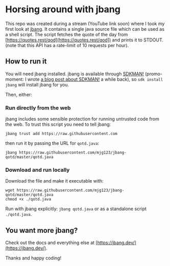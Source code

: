 # Horsing around with jbang

This repo was created during a stream (YouTube link soon) where I took my first look at [jbang](https://jbang.dev). It contains a single java source file which can be used as a shell script. The script fetches the quote of the day from [https://quotes.rest/qod](https://quotes.rest/qod]) and prints it to STDOUT. (note that this API has a rate-limit of 10 requests per hour).

## How to run it

You will need jbang installed. jbang is available through [SDKMAN!](https://sdkman.io/) (promo-moment: I wrote [a blog post about SDKMAN!](https://www.twilio.com/blog/sdkman-work-with-multiple-versions-java) a while back), so `sdk install jbang` will install jbang for you.

Then, either:

### Run directly from the web

jbang includes some sensible protection for running untrusted code from the web. To trust this script you need to tell jbang:

```
jbang trust add https://raw.githubusercontent.com
```

then run it by passing the URL for `qotd.java`:

```
jbang https://raw.githubusercontent.com/mjg123/jbang-qotd/master/qotd.java
```

### Download and run locally

Download the file and make it executable with:

```
wget https://raw.githubusercontent.com/mjg123/jbang-qotd/master/qotd.java
chmod +x ./qotd.java
```

Run with jbang explicitly: `jbang qotd.java` or as a standalone script `./qotd.java`.


## You want more jbang?

Check out the docs and everything else at [https://jbang.dev/](https://jbang.dev/).

Thanks and happy coding!

